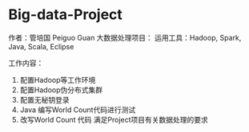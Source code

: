 # Big-data-Project
作者：管培国 Peiguo Guan
大数据处理项目：
运用工具：Hadoop, Spark, Java, Scala, Eclipse

工作内容：
1. 配置Hadoop等工作环境
2. 配置Hadoop伪分布式集群
3. 配置无秘钥登录
4. Java 编写World Count代码进行测试
5. 改写World Count 代码 满足Project项目有关数据处理的要求
